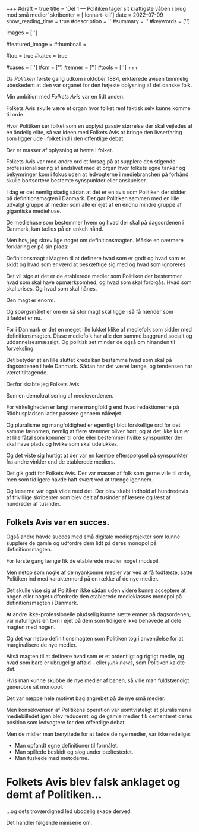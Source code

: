 +++
#draft = true
title = 'Del 1 — Politiken tager sit kraftigste våben i brug mod små medier'
skribenter = ['lennart-kiil']
date = 2022-07-09
show_reading_time = true
#description = ''
#summary = ''
#keywords = ['']

images = ['']

#featured_image =
#thumbnail =

#toc = true
#katex = true

#cases = ['']
#cm = ['']
#emner = ['']
#tools = ['']
+++

Da *Politiken* første gang udkom i oktober 1884,
erklærede avisen temmelig ubeskedent
at den var
organet for den højeste oplysning af det danske folk.

Min ambition med *Folkets Avis* var en lidt anden.

Folkets Avis skulle være et organ hvor folket rent faktisk selv kunne komme til orde.

Hvor Politiken ser folket som en uoplyst passiv størrelse der skal vejledes af en åndelig elite,
så var ideen med Folkets Avis at bringe den livserfaring som ligger ude i folket ind i den offentlige debat.

Der er masser af oplysning at hente i folket.

Folkets Avis var med andre ord et forsøg på at supplere den stigende professionalisering af åndslivet med et organ hvor folkets egne tanker og bekymringer kom i fokus uden at ledvogterne i mediebranchen på forhånd skulle bortsortere bestemte synspunkter eller anskuelser.

I dag er det nemlig stadig sådan at det er en avis som Politiken der sidder på definitionsmagten i Danmark.
Det gør Politiken sammen med en lille udvalgt gruppe af medier som alle er ejet af en endnu mindre gruppe af gigantiske mediehuse.

De mediehuse som bestemmer hvem og hvad der skal på dagsordenen i Danmark,
kan tælles på en enkelt hånd.

Men hov, jeg skrev lige noget om definitionsmagten. Måske en nærmere forklaring er på sin plads:

Definitionsmagt
:    Magten til at definere hvad som er godt og hvad som er skidt og hvad som er værd at beskæftige sig med og hvad som ignoreres


Det vil sige at det er de etablerede medier som Politiken der bestemmer hvad som skal have opmærksomhed, og hvad som skal forbigås.
Hvad som skal prises.
Og hvad som skal hånes.

Den magt er enorm.

Og spørgsmålet er om en så stor magt skal ligge i så få hænder som tilfældet er nu.

For i Danmark er det en meget lille lukket klike af mediefolk som sidder med definitionsmagten.
Disse mediefolk har alle den samme baggrund socialt og uddannelsesmæssigt.
Og politisk set minder de også om hinanden til forveksling.

Det betyder at en lille sluttet kreds kan bestemme hvad som skal på dagsordenen i hele Danmark.
Sådan har det været længe, og tendensen har været tiltagende.

Derfor skabte jeg Folkets Avis.

Som en demokratisering af medieverdenen.

For virkeligheden er langt mere mangfoldig end hvad redaktionerne på Rådhuspladsen lader passere gennem nåleøjet.

Og pluralisme og mangfoldighed er egentligt blot forskellige ord for det samme fænomen, nemlig at flere stemmer bliver hørt, og at det ikke kun er et lille fåtal som kommer til orde eller bestemmer hvilke synspunkter der skal have plads og hvilke som skal udelukkes.

Og det viste sig hurtigt at der var en kæmpe efterspørgsel på synspunkter fra andre vinkler end de etablerede mediers.

Det gik godt for Folkets Avis.
Der var masser af folk som gerne ville til orde, men som tidligere havde haft svært ved at trænge igennem.

Og læserne var også vilde med det.
Der blev skabt indhold af hundredevis af frivillige skribenter som blev delt af tusinder af læsere og læst af hundreder af tusinder.

## Folkets Avis var en succes.

Også andre havde succes med små digitale medieprojekter som kunne supplere de gamle og udfordre dem lidt på deres monopol på definitionsmagten.

For første gang længe fik de etablerede medier noget modspil.

Men netop som nogle af de nyankomne medier var ved at få fodfæste, satte Politiken ind med karaktermord på en række af de nye medier.

Det skulle vise sig at Politiken ikke sådan uden videre kunne acceptere at nogen eller noget udfordrede den etablerede medieklasses monopol på definitionsmagten i Danmark.

At andre ikke-professionelle pludselig kunne sætte emner på dagsordenen, var naturligvis en torn i øjet på dem som tidligere ikke behøvede at dele magten med nogen.

Og det var netop definitionsmagten som Politiken tog i anvendelse for at marginalisere de nye medier.

Altså magten til at definere hvad som er et ordentligt og rigtigt medie, og hvad som bare er ubrugeligt affald - eller *junk news*, som Politiken kaldte det.

Hvis man kunne skubbe de nye medier af banen, så ville man fuldstændigt generobre sit monopol.

Det var næppe hele motivet bag angrebet på de nye små medier.

Men konsekvensen af Politikens operation var uomtvisteligt at pluralismen i mediebilledet igen blev reduceret, og de gamle medier fik cementeret deres position som ledvogtere for den offentlige debat.

Men de midler man benyttede for at fælde de nye medier,
var ikke redelige:

- Man opfandt egne definitioner til formålet.
- Man spillede beskidt og slog under bæltestedet.
- Man fuskede med metoderne.


# Folkets Avis blev falsk anklaget og dømt af Politiken...

...og dets troværdighed led ubodelig skade derved.

Det handler følgende miniserie om.
